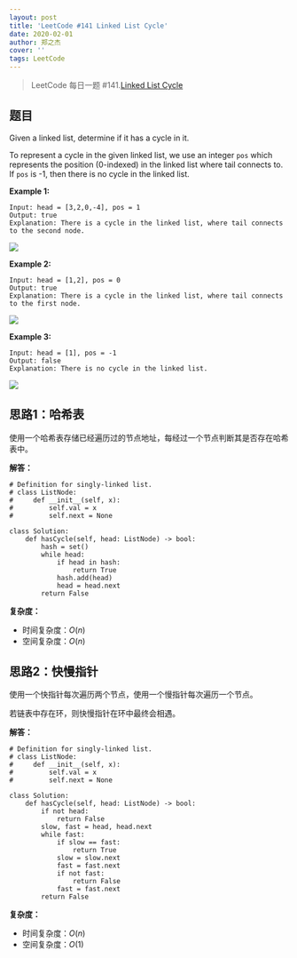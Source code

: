 ```yaml
---
layout: post
title: 'LeetCode #141 Linked List Cycle'
date: 2020-02-01
author: 郑之杰
cover: ''
tags: LeetCode
---
```


> LeetCode 每日一题 #141.[Linked List Cycle](https://leetcode-cn.com/problems/linked-list-cycle/)

## 题目
Given a linked list, determine if it has a cycle in it.

To represent a cycle in the given linked list, we use an integer `pos` which represents the position (0-indexed) in the linked list where tail connects to. If `pos` is -1, then there is no cycle in the linked list.

**Example 1:**
```
Input: head = [3,2,0,-4], pos = 1
Output: true
Explanation: There is a cycle in the linked list, where tail connects to the second node.
```

![](https://assets.leetcode.com/uploads/2018/12/07/circularlinkedlist.png)

**Example 2:**
```
Input: head = [1,2], pos = 0
Output: true
Explanation: There is a cycle in the linked list, where tail connects to the first node.
```

![](https://assets.leetcode.com/uploads/2018/12/07/circularlinkedlist_test2.png)

**Example 3:**
```
Input: head = [1], pos = -1
Output: false
Explanation: There is no cycle in the linked list.
```

![](https://assets.leetcode.com/uploads/2018/12/07/circularlinkedlist_test3.png)

## 思路1：哈希表
使用一个哈希表存储已经遍历过的节点地址，每经过一个节点判断其是否存在哈希表中。

**解答：**
```
# Definition for singly-linked list.
# class ListNode:
#     def __init__(self, x):
#         self.val = x
#         self.next = None

class Solution:
    def hasCycle(self, head: ListNode) -> bool:
        hash = set()
        while head:
            if head in hash:
                return True
            hash.add(head)
            head = head.next
        return False
```

**复杂度：**
- 时间复杂度：$O(n)$
- 空间复杂度：$O(n)$

## 思路2：快慢指针
使用一个快指针每次遍历两个节点，使用一个慢指针每次遍历一个节点。

若链表中存在环，则快慢指针在环中最终会相遇。

**解答：**
```
# Definition for singly-linked list.
# class ListNode:
#     def __init__(self, x):
#         self.val = x
#         self.next = None

class Solution:
    def hasCycle(self, head: ListNode) -> bool:
        if not head:
            return False
        slow, fast = head, head.next
        while fast:
            if slow == fast:
                return True
            slow = slow.next
            fast = fast.next
            if not fast:
                return False
            fast = fast.next
        return False
```

**复杂度：**
- 时间复杂度：$O(n)$
- 空间复杂度：$O(1)$